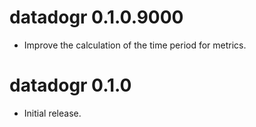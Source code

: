 # datadogr 0.1.0.9000

* Improve the calculation of the time period for metrics.

# datadogr 0.1.0

* Initial release.
